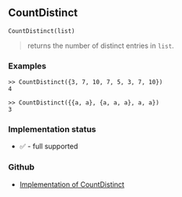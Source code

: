 ## CountDistinct
```
CountDistinct(list)
```
> returns the number of distinct entries in `list`.
 

### Examples

```
>> CountDistinct({3, 7, 10, 7, 5, 3, 7, 10})
4

>> CountDistinct({{a, a}, {a, a, a}, a, a}) 
3
```

### Implementation status

* &#x2705; - full supported

### Github

* [Implementation of CountDistinct](https://github.com/axkr/symja_android_library/blob/master/symja_android_library/matheclipse-core/src/main/java/org/matheclipse/core/builtin/ListFunctions.java#L1974) 
